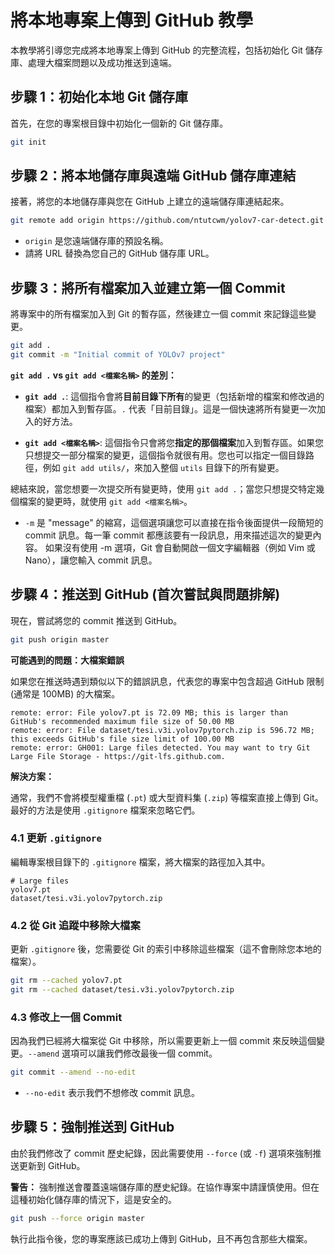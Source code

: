# 將本地專案上傳到 GitHub 教學

本教學將引導您完成將本地專案上傳到 GitHub 的完整流程，包括初始化 Git 儲存庫、處理大檔案問題以及成功推送到遠端。

## 步驟 1：初始化本地 Git 儲存庫

首先，在您的專案根目錄中初始化一個新的 Git 儲存庫。

```bash
git init
```

## 步驟 2：將本地儲存庫與遠端 GitHub 儲存庫連結

接著，將您的本地儲存庫與您在 GitHub 上建立的遠端儲存庫連結起來。

```bash
git remote add origin https://github.com/ntutcwm/yolov7-car-detect.git
```
*   `origin` 是您遠端儲存庫的預設名稱。
*   請將 URL 替換為您自己的 GitHub 儲存庫 URL。

## 步驟 3：將所有檔案加入並建立第一個 Commit

將專案中的所有檔案加入到 Git 的暫存區，然後建立一個 commit 來記錄這些變更。

```bash
git add .
git commit -m "Initial commit of YOLOv7 project"
```

**`git add .` vs `git add <檔案名稱>` 的差別：**

*   **`git add .`**: 這個指令會將**目前目錄下所有**的變更（包括新增的檔案和修改過的檔案）都加入到暫存區。`.` 代表「目前目錄」。這是一個快速將所有變更一次加入的好方法。

*   **`git add <檔案名稱>`**: 這個指令只會將您**指定的那個檔案**加入到暫存區。如果您只想提交一部分檔案的變更，這個指令就很有用。您也可以指定一個目錄路徑，例如 `git add utils/`，來加入整個 `utils` 目錄下的所有變更。

總結來說，當您想要一次提交所有變更時，使用 `git add .`；當您只想提交特定幾個檔案的變更時，就使用 `git add <檔案名稱>`。

*   `-m` 是 "message" 的縮寫，這個選項讓您可以直接在指令後面提供一段簡短的 commit 訊息。每一筆 commit 都應該要有一段訊息，用來描述這次的變更內容。
如果沒有使用 -m 選項，Git 會自動開啟一個文字編輯器（例如 Vim 或 Nano），讓您輸入 commit 訊息。
## 步驟 4：推送到 GitHub (首次嘗試與問題排解)

現在，嘗試將您的 commit 推送到 GitHub。

```bash
git push origin master
```

**可能遇到的問題：大檔案錯誤**

如果您在推送時遇到類似以下的錯誤訊息，代表您的專案中包含超過 GitHub 限制 (通常是 100MB) 的大檔案。

```
remote: error: File yolov7.pt is 72.09 MB; this is larger than GitHub's recommended maximum file size of 50.00 MB
remote: error: File dataset/tesi.v3i.yolov7pytorch.zip is 596.72 MB; this exceeds GitHub's file size limit of 100.00 MB
remote: error: GH001: Large files detected. You may want to try Git Large File Storage - https://git-lfs.github.com.
```

**解決方案：**

通常，我們不會將模型權重檔 (`.pt`) 或大型資料集 (`.zip`) 等檔案直接上傳到 Git。最好的方法是使用 `.gitignore` 檔案來忽略它們。

### 4.1 更新 `.gitignore`

編輯專案根目錄下的 `.gitignore` 檔案，將大檔案的路徑加入其中。

```
# Large files
yolov7.pt
dataset/tesi.v3i.yolov7pytorch.zip
```

### 4.2 從 Git 追蹤中移除大檔案

更新 `.gitignore` 後，您需要從 Git 的索引中移除這些檔案（這不會刪除您本地的檔案）。

```bash
git rm --cached yolov7.pt
git rm --cached dataset/tesi.v3i.yolov7pytorch.zip
```

### 4.3 修改上一個 Commit

因為我們已經將大檔案從 Git 中移除，所以需要更新上一個 commit 來反映這個變更。`--amend` 選項可以讓我們修改最後一個 commit。

```bash
git commit --amend --no-edit
```
*   `--no-edit` 表示我們不想修改 commit 訊息。

## 步驟 5：強制推送到 GitHub

由於我們修改了 commit 歷史紀錄，因此需要使用 `--force` (或 `-f`) 選項來強制推送更新到 GitHub。

**警告：** 強制推送會覆蓋遠端儲存庫的歷史紀錄。在協作專案中請謹慎使用。但在這種初始化儲存庫的情況下，這是安全的。

```bash
git push --force origin master
```

執行此指令後，您的專案應該已成功上傳到 GitHub，且不再包含那些大檔案。